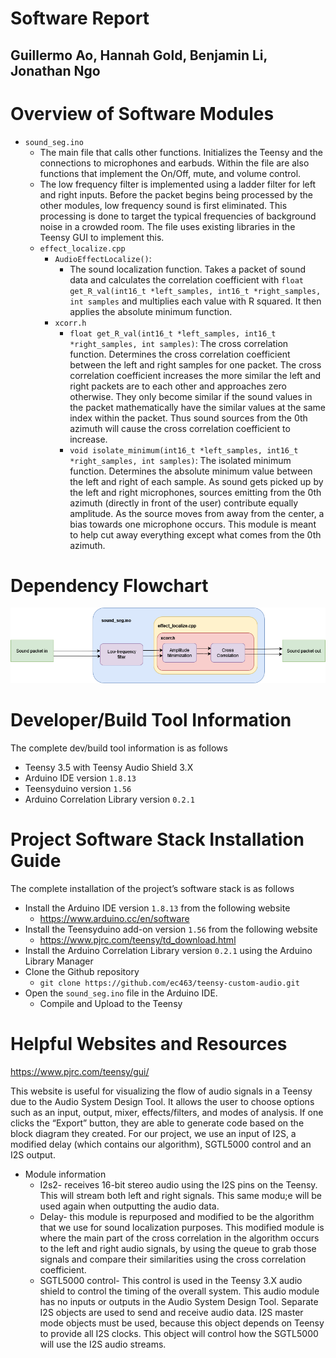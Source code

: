 # Software Report
## Guillermo Ao, Hannah Gold, Benjamin Li, Jonathan Ngo


# Overview of Software Modules
- ```sound_seg.ino```
	- The main file that calls other functions. Initializes the Teensy and the connections to microphones and earbuds. Within the file are also functions that implement the On/Off, mute, and volume control.
	- The low frequency filter is implemented using a ladder filter for left and right inputs. Before the packet begins being processed by the other modules, low frequency sound is first eliminated. This processing is done to target the typical frequencies of background noise in a crowded room. The file uses existing libraries in the Teensy GUI to implement this. 
	- ```effect_localize.cpp```
		- ```AudioEffectLocalize()```: 
			- The sound localization function. Takes a packet of sound data and calculates the correlation coefficient with ```float get_R_val(int16_t *left_samples, int16_t *right_samples, int samples``` and multiplies each value with R squared. It then applies the absolute minimum function.
		- ```xcorr.h```
			- ```float get_R_val(int16_t *left_samples, int16_t *right_samples, int samples)```: The cross correlation function. Determines the cross correlation coefficient between the left and right samples for one packet. The cross correlation coefficient increases the more similar the left and right packets are to each other and approaches zero otherwise. They only become similar if the sound values in the packet mathematically have the similar values at the same index within the packet. Thus sound sources from the 0th azimuth will cause the cross correlation coefficient to increase. 
			- ```void isolate_minimum(int16_t *left_samples, int16_t *right_samples, int samples)```: The isolated minimum function. Determines the absolute minimum value between the left and right of each sample. As sound gets picked up by the left and right microphones, sources emitting from the 0th azimuth (directly in front of the user) contribute equally amplitude. As the source moves from away from the center, a bias towards one microphone occurs. This module is meant to help cut away everything except what comes from the 0th azimuth. 

# Dependency Flowchart

<p align="center">
   <img src="https://github.com/ec463/teensy-custom-audio/blob/master/resources/file_flowchart.drawio.png" alt="flowchart"/>
</p>

# Developer/Build Tool Information
The complete dev/build tool information is as follows
- Teensy 3.5 with Teensy Audio Shield 3.X
- Arduino IDE version ```1.8.13```
- Teensyduino version ```1.56```
- Arduino Correlation Library version ```0.2.1```

# Project Software Stack Installation Guide

The complete installation of the project’s software stack is as follows
- Install the Arduino IDE version ```1.8.13``` from the following website
	- https://www.arduino.cc/en/software
- Install the Teensyduino add-on version ```1.56``` from the following website
	- https://www.pjrc.com/teensy/td_download.html
- Install the Arduino Correlation Library version ```0.2.1``` using the Arduino Library Manager
- Clone the Github repository
	- ```git clone https://github.com/ec463/teensy-custom-audio.git```
- Open the ```sound_seg.ino``` file in the Arduino IDE.
	- Compile and Upload to the Teensy

# Helpful Websites and Resources

https://www.pjrc.com/teensy/gui/ 

This website is useful for visualizing the flow of audio signals in a Teensy due to the Audio System Design Tool. It allows the user to choose options such as an input, output, mixer, effects/filters, and modes of analysis. If one clicks the “Export” button, they are able to generate code based on the block diagram they created. For our project, we use an input of I2S, a modified delay (which contains our algorithm), SGTL5000 control and an I2S output. 

- Module information
	- I2s2- receives 16-bit stereo audio using the I2S pins on the Teensy. This will stream both left and right signals. This same modu;e will be used again when outputting the audio data.
	- Delay- this module is repurposed and modified to be the algorithm that we use for sound localization purposes. This modified module is where the main part of the cross correlation in the algorithm occurs to the left and right audio signals, by using the queue to grab those signals and compare their similarities using the cross correlation coefficient.
	- SGTL5000 control- This control is used in the Teensy 3.X audio shield to control the timing of the overall system. This audio module has no inputs or outputs in the Audio System Design Tool. Separate I2S objects are used to send and receive audio data. I2S master mode objects must be used, because this object depends on Teensy to provide all I2S clocks. This object will control how the SGTL5000 will use the I2S audio streams.